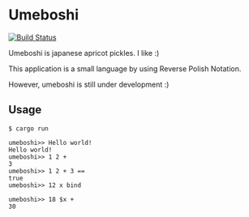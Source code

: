 # Umeboshi

[![Build Status](https://travis-ci.org/masahiko-ofgp/umeboshi.svg?branch=master)](https://travis-ci.org/masahiko-ofgp/umeboshi)

Umeboshi is japanese apricot pickles. I like :)

This application is a small language by using Reverse Polish Notation.

However, umeboshi is still under development :)

## Usage

    $ cargo run

    umeboshi>> Hello world!
    Hello world!
    umeboshi>> 1 2 +
    3
    umeboshi>> 1 2 + 3 ==
    true
    umeboshi>> 12 x bind

    umeboshi>> 18 $x +
    30

